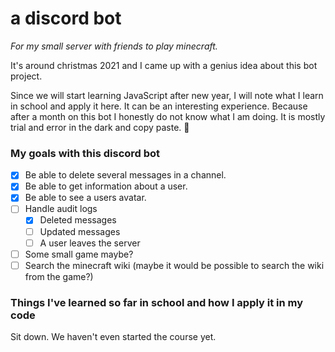 # a discord bot

*For my small server with friends to play minecraft.*

It's around christmas 2021 and I came up with a genius idea about this bot project. 

Since we will start learning JavaScript after new year, I will note what I learn in school and apply it here. It can be an interesting experience. Because after a month on this bot I honestly do not know what I am doing. It is mostly trial and error in the dark and copy paste. 🙈


### My goals with this discord bot

- [x] Be able to delete several messages in a channel.
- [x] Be able to get information about a user. 
- [x] Be able to see a users avatar. 
- [ ] Handle audit logs
    - [x] Deleted messages
    - [ ] Updated messages
    - [ ] A user leaves the server
- [ ] Some small game maybe?
- [ ] Search the minecraft wiki (maybe it would be possible to search the wiki from the game?)

### Things I've learned so far in school and how I apply it in my code

Sit down. We haven't even started the course yet. 